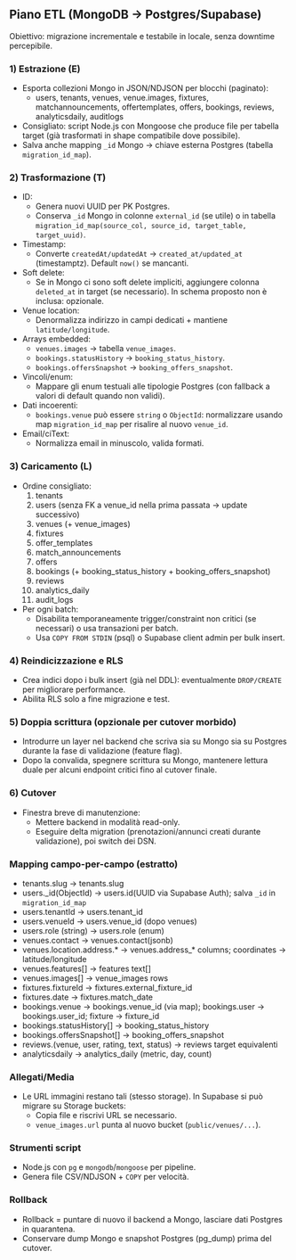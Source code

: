 ## Piano ETL (MongoDB → Postgres/Supabase)

Obiettivo: migrazione incrementale e testabile in locale, senza downtime percepibile.

### 1) Estrazione (E)
- Esporta collezioni Mongo in JSON/NDJSON per blocchi (paginato):
  - users, tenants, venues, venue.images, fixtures, matchannouncements, offertemplates, offers, bookings, reviews, analyticsdaily, auditlogs
- Consigliato: script Node.js con Mongoose che produce file per tabella target (già trasformati in shape compatibile dove possibile).
- Salva anche mapping `_id` Mongo → chiave esterna Postgres (tabella `migration_id_map`).

### 2) Trasformazione (T)
- ID:
  - Genera nuovi UUID per PK Postgres.
  - Conserva `_id` Mongo in colonne `external_id` (se utile) o in tabella `migration_id_map(source_col, source_id, target_table, target_uuid)`.
- Timestamp:
  - Converte `createdAt/updatedAt` → `created_at/updated_at` (timestamptz). Default `now()` se mancanti.
- Soft delete:
  - Se in Mongo ci sono soft delete impliciti, aggiungere colonna `deleted_at` in target (se necessario). In schema proposto non è inclusa: opzionale.
- Venue location:
  - Denormalizza indirizzo in campi dedicati + mantiene `latitude/longitude`.
- Arrays embedded:
  - `venues.images` → tabella `venue_images`.
  - `bookings.statusHistory` → `booking_status_history`.
  - `bookings.offersSnapshot` → `booking_offers_snapshot`.
- Vincoli/enum:
  - Mappare gli enum testuali alle tipologie Postgres (con fallback a valori di default quando non validi).
- Dati incoerenti:
  - `bookings.venue` può essere `string` o `ObjectId`: normalizzare usando map `migration_id_map` per risalire al nuovo `venue_id`.
- Email/ciText:
  - Normalizza email in minuscolo, valida formati.

### 3) Caricamento (L)
- Ordine consigliato:
  1. tenants
  2. users (senza FK a venue_id nella prima passata → update successivo)
  3. venues (+ venue_images)
  4. fixtures
  5. offer_templates
  6. match_announcements
  7. offers
  8. bookings (+ booking_status_history + booking_offers_snapshot)
  9. reviews
  10. analytics_daily
  11. audit_logs
- Per ogni batch:
  - Disabilita temporaneamente trigger/constraint non critici (se necessari) o usa transazioni per batch.
  - Usa `COPY FROM STDIN` (psql) o Supabase client admin per bulk insert.

### 4) Reindicizzazione e RLS
- Crea indici dopo i bulk insert (già nel DDL): eventualmente `DROP/CREATE` per migliorare performance.
- Abilita RLS solo a fine migrazione e test.

### 5) Doppia scrittura (opzionale per cutover morbido)
- Introdurre un layer nel backend che scriva sia su Mongo sia su Postgres durante la fase di validazione (feature flag).
- Dopo la convalida, spegnere scrittura su Mongo, mantenere lettura duale per alcuni endpoint critici fino al cutover finale.

### 6) Cutover
- Finestra breve di manutenzione:
  - Mettere backend in modalità read-only.
  - Eseguire delta migration (prenotazioni/annunci creati durante validazione), poi switch dei DSN.

### Mapping campo-per-campo (estratto)
- tenants.slug → tenants.slug
- users._id(ObjectId) → users.id(UUID via Supabase Auth); salva `_id` in `migration_id_map`
- users.tenantId → users.tenant_id
- users.venueId → users.venue_id (dopo venues)
- users.role (string) → users.role (enum)
- venues.contact → venues.contact(jsonb)
- venues.location.address.* → venues.address_* columns; coordinates → latitude/longitude
- venues.features[] → features text[]
- venues.images[] → venue_images rows
- fixtures.fixtureId → fixtures.external_fixture_id
- fixtures.date → fixtures.match_date
- bookings.venue → bookings.venue_id (via map); bookings.user → bookings.user_id; fixture → fixture_id
- bookings.statusHistory[] → booking_status_history
- bookings.offersSnapshot[] → booking_offers_snapshot
- reviews.(venue, user, rating, text, status) → reviews target equivalenti
- analyticsdaily → analytics_daily (metric, day, count)

### Allegati/Media
- Le URL immagini restano tali (stesso storage). In Supabase si può migrare su Storage buckets:
  - Copia file e riscrivi URL se necessario.
  - `venue_images.url` punta al nuovo bucket (`public/venues/...`).

### Strumenti script
- Node.js con `pg` e `mongodb`/`mongoose` per pipeline.
- Genera file CSV/NDJSON + `COPY` per velocità.

### Rollback
- Rollback = puntare di nuovo il backend a Mongo, lasciare dati Postgres in quarantena.
- Conservare dump Mongo e snapshot Postgres (pg_dump) prima del cutover.


